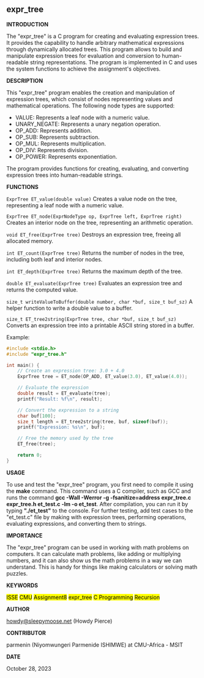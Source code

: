 ## expr_tree

__INTRODUCTION__

The "expr_tree" is a C program for creating and evaluating expression trees. It provides the capability to handle arbitrary mathematical expressions through dynamically allocated trees. This program allows to build and manipulate expression trees for evaluation and conversion to human-readable string representations. The program is implemented in C and uses the system functions to achieve the assignment's objectives.

__DESCRIPTION__

This "expr_tree" program enables the creation and manipulation of expression trees, which consist of nodes representing values and mathematical operations. The following node types are supported:

- VALUE: Represents a leaf node with a numeric value.
- UNARY_NEGATE: Represents a unary negation operation.
- OP_ADD: Represents addition.
- OP_SUB: Represents subtraction.
- OP_MUL: Represents multiplication.
- OP_DIV: Represents division.
- OP_POWER: Represents exponentiation.

The program provides functions for creating, evaluating, and converting expression trees into human-readable strings.

**FUNCTIONS**

```ExprTree ET_value(double value)```
Creates a value node on the tree, representing a leaf node with a numeric value.

```ExprTree ET_node(ExprNodeType op, ExprTree left, ExprTree right)```
Creates an interior node on the tree, representing an arithmetic operation.

```void ET_free(ExprTree tree)```
Destroys an expression tree, freeing all allocated memory.

```int ET_count(ExprTree tree)```
Returns the number of nodes in the tree, including both leaf and interior nodes.

```int ET_depth(ExprTree tree)```
Returns the maximum depth of the tree.

```double ET_evaluate(ExprTree tree)```
Evaluates an expression tree and returns the computed value.

```size_t writeValueToBuffer(double number, char *buf, size_t buf_sz)```
A helper function to write a double value to a buffer.

```size_t ET_tree2string(ExprTree tree, char *buf, size_t buf_sz)```
Converts an expression tree into a printable ASCII string stored in a buffer.

Example:
```c
#include <stdio.h>
#include "expr_tree.h"

int main() {
    // Create an expression tree: 3.0 + 4.0
    ExprTree tree = ET_node(OP_ADD, ET_value(3.0), ET_value(4.0));

    // Evaluate the expression
    double result = ET_evaluate(tree);
    printf("Result: %f\n", result);

    // Convert the expression to a string
    char buf[100];
    size_t length = ET_tree2string(tree, buf, sizeof(buf));
    printf("Expression: %s\n", buf);

    // Free the memory used by the tree
    ET_free(tree);

    return 0;
} 
```

__USAGE__

To use and test the "expr_tree" program, you first need to compile it using the **make** command. This command uses a C compiler, such as GCC and runs the command **gcc -Wall -Werror -g -fsanitize=address expr_tree.c expr_tree.h et_test.c -lm -o et_test**. After compilation, you can run it by typing **"./et_test"** to the console. For further testing, add test cases to the "et_test.c" file by making with expression trees, performing operations, evaluating expressions, and converting them to strings.

__IMPORTANCE__

The "expr_tree" program can be used in working with math problems on computers. It can calculate math problems, like adding or multiplying numbers, and it can also show us the math problems in a way we can understand. This is handy for things like making calculators or solving math puzzles.

__KEYWORDS__

<mark>ISSE</mark>     <mark>CMU</mark>     <mark>Assignment8</mark>     <mark>expr_tree</mark>     <mark>C Programming</mark>     <mark>Recursion</mark>

__AUTHOR__

howdy@sleepymoose.net (Howdy Pierce)

__CONTRIBUTOR__

parmenin (Niyomwungeri Parmenide ISHIMWE) at CMU-Africa - MSIT

__DATE__

 October 28, 2023